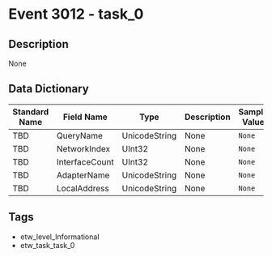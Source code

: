 # Event 3012 - task_0

## Description
None

## Data Dictionary
|Standard Name|Field Name|Type|Description|Sample Value|
|---|---|---|---|---|
|TBD|QueryName|UnicodeString|None|`None`|
|TBD|NetworkIndex|UInt32|None|`None`|
|TBD|InterfaceCount|UInt32|None|`None`|
|TBD|AdapterName|UnicodeString|None|`None`|
|TBD|LocalAddress|UnicodeString|None|`None`|

## Tags
* etw_level_Informational
* etw_task_task_0